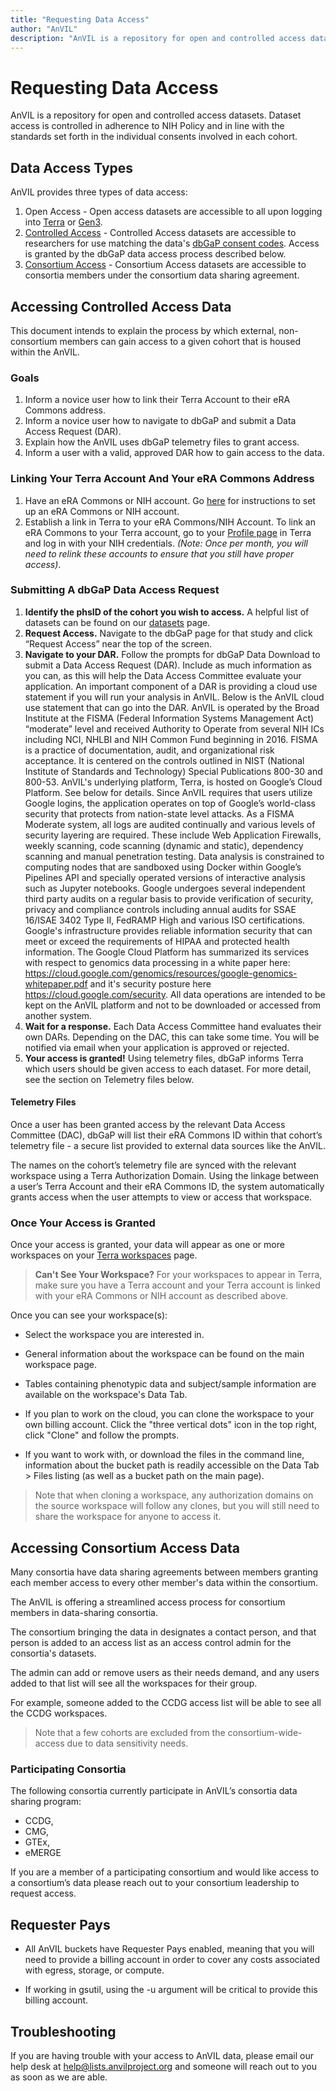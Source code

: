 ```yaml
---
title: "Requesting Data Access"
author: "AnVIL"
description: "AnVIL is a repository for open and controlled access datasets. Dataset access is controlled in adherence to NIH Policy and in line with the standards set forth in the individual consents involved in each cohort."
---
```


# Requesting Data Access

<hero>AnVIL is a repository for open and controlled access datasets. Dataset access is controlled in adherence to NIH Policy and in line with the standards set forth in the individual consents involved in each cohort.</hero>

## Data Access Types

AnVIL provides three types of data access:

1. Open Access - Open access datasets are accessible to all upon logging into [Terra](https://anvil.terra.bio/#workspaces) or [Gen3](https://gen3.theanvil.io).
1. [Controlled Access](#accessing-controlled-access-data) - Controlled Access datasets are accessible to researchers for use matching the data's [dbGaP consent codes](https://www.ncbi.nlm.nih.gov/pmc/articles/PMC4721915/). Access is granted by the dbGaP data access process described below. 
1. [Consortium Access](#accessing-consortium-access-data) - Consortium Access datasets are accessible to consortia members under the consortium data sharing agreement. 

## Accessing Controlled Access Data

This document intends to explain the process by which external, non-consortium members can gain access to a given cohort that is housed within the AnVIL.

### Goals

1. Inform a novice user how to link their Terra Account to their eRA Commons address.
1. Inform a novice user how to navigate to dbGaP and submit a Data Access Request (DAR).
1. Explain how the AnVIL uses dbGaP telemetry files to grant access.
1. Inform a user with a valid, approved DAR how to gain access to the data. 

### Linking Your Terra Account And Your eRA Commons Address

1. Have an eRA Commons or NIH account. Go [here](https://wiki.nci.nih.gov/display/TCGA/Application+Process) for instructions to set up an eRA Commons or NIH account.
1. Establish a link in Terra to your eRA Commons/NIH Account. To link an eRA Commons to your Terra account, go to your [Profile page](https://anvil.terra.bio/#profile) in Terra and log in with your NIH credentials. _(Note: Once per month, you will need to relink these accounts to ensure that you still have proper access)_.

### Submitting A dbGaP Data Access Request

1. **Identify the phsID of the cohort you wish to access.** A helpful list of datasets can be found on our [datasets](/data) page.
1. **Request Access.** Navigate to the dbGaP page for that study and click “Request Access” near the top of the screen.
1. **Navigate to your DAR.** Follow the prompts for dbGaP Data Download to submit a Data Access Request (DAR). Include as much information as you can, as this will help the Data Access Committee evaluate your application.
An important component of a DAR is providing a cloud use statement if you will run your analysis in AnVIL.  Below is the AnVIL cloud use statement that can go into the DAR.
AnVIL is operated by the Broad Institute at the FISMA (Federal Information Systems Management Act) “moderate” level and received Authority to Operate from several NIH ICs including NCI, NHLBI and NIH Common Fund beginning in 2016. FISMA is a practice of documentation, audit, and organizational risk acceptance.  It is centered on the controls outlined in NIST (National Institute of Standards and Technology) Special Publications 800-30 and 800-53. AnVIL's underlying platform, Terra, is hosted on Google’s Cloud Platform. See below for details. Since AnVIL requires that users utilize Google logins, the application operates on top of Google’s world-class security that protects from nation-state level attacks.  As a FISMA Moderate system, all logs are audited continually and various levels of security layering are required. These include Web Application Firewalls, weekly scanning, code scanning (dynamic and static), dependency scanning and manual penetration testing. Data analysis is constrained to computing nodes that are sandboxed using Docker within Google’s Pipelines API and specially operated versions of interactive analysis such as Jupyter notebooks. Google undergoes several independent third party audits on a regular basis to provide verification of security, privacy and compliance controls including annual audits for SSAE 16/ISAE 3402 Type II, FedRAMP High and various ISO certifications. Google's infrastructure provides reliable information security that can meet or exceed the requirements of HIPAA and protected health information. The Google Cloud Platform has summarized its services with respect to genomics data processing in a white paper here: https://cloud.google.com/genomics/resources/google-genomics-whitepaper.pdf and it's security posture here https://cloud.google.com/security.  All data operations are intended to be kept on the AnVIL platform and not to be downloaded or accessed from another system. 
3. **Wait for a response.** Each Data Access Committee hand evaluates their own DARs. Depending on the DAC, this can take some time. You will be notified via email when your application is approved or rejected.
4. **Your access is granted!** Using telemetry files, dbGaP informs Terra which users should be given access to each dataset. For more detail, see the section on Telemetry files below.

#### Telemetry Files

Once a user has been granted access by the relevant Data Access Committee (DAC), dbGaP will list their eRA Commons ID within that cohort’s telemetry file - a secure list provided to external data sources like the AnVIL.

The names on the cohort’s telemetry file are synced with the relevant workspace using a Terra Authorization Domain. Using the linkage between a user’s Terra Account and their eRA Commons ID, the system automatically grants access when the user attempts to view or access that workspace.

### Once Your Access is Granted

Once your access is granted, your data will appear as one or more workspaces on your [Terra workspaces](https://anvil.terra.bio/#workspaces) page. 

> **Can't See Your Workspace?** For your workspaces to appear in Terra, make sure you have a Terra account and your Terra account is linked with your eRA Commons or NIH account as described above. 

Once you can see your workspace(s):

* Select the workspace you are interested in.

* General information about the workspace can be found on the main workspace page.

* Tables containing phenotypic data and subject/sample information are available on the workspace's Data Tab.

* If you plan to work on the cloud, you can clone the workspace to your own billing account. Click the "three vertical dots" icon in the top right, click "Clone" and follow the prompts. 

* If you want to work with, or download the files in the command line, information about the bucket path is readily accessible on the Data Tab > Files listing (as well as a bucket path on the main page).

> Note that when cloning a workspace, any authorization domains on the source workspace will follow any clones, but you will still need to share the workspace for anyone to access it.

## Accessing Consortium Access Data

Many consortia have data sharing agreements between members granting each member access to every other member's data within the consortium.

The AnVIL is offering a streamlined access process for consortium members in data-sharing consortia.
 
The consortium bringing the data in designates a contact person, and that person is added to an access list as an access control admin for the consortia's datasets. 
 
The admin can add or remove users as their needs demand, and any users added to that list will see all the workspaces for their group.

For example, someone added to the CCDG access list will be able to see all the CCDG workspaces.

> Note that a few cohorts are excluded from the consortium-wide-access due to data sensitivity needs.

### Participating Consortia

The following consortia currently participate in AnVIL’s consortia data sharing program: 
 
* CCDG,
* CMG,
* GTEx,
* eMERGE
 
If you are a member of a participating consortium and would like access to a consortium’s data please reach out to your consortium leadership to request access.

## Requester Pays

* All AnVIL buckets have Requester Pays enabled, meaning that you will need to provide a billing account in order to cover any costs associated with egress, storage, or compute.

* If working in gsutil, using the -u argument will be critical to provide this billing account. 

## Troubleshooting

If you are having trouble with your access to AnVIL data, please email our help desk at [help@lists.anvilproject.org](mailto:help@lists.anvilproject.org) and someone will reach out to you as soon as we are able.

